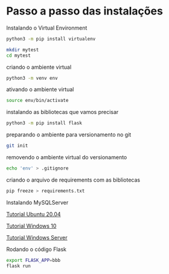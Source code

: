 <h1>Passo a passo das instalações</h1>

Instalando o Virtual Environment 

````sh
python3 -m pip install virtualenv
````

````sh
mkdir mytest
cd mytest
````

criando o ambiente virtual
````sh
python3 -m venv env
````

ativando o ambiente virtual
````sh
source env/bin/activate
````

instalando as bibliotecas que vamos precisar
````sh
python3 -m pip install flask
````

preparando o ambiente para versionamento no git
````sh
git init
````

removendo o ambiente virtual do versionamento
````sh
echo 'env' > .gitignore
````

criando o arquivo de requirements com as bibliotecas
````sh
pip freeze > requirements.txt
````

Instalando MySQLServer

[Tutorial Ubuntu 20.04](https://phoenixnap.com/kb/install-mysql-ubuntu-20-04)

[Tutorial Windows 10](https://www.lifewire.com/how-to-install-mysql-windows-10-4584021)

[Tutorial Windows Server](https://phoenixnap.com/kb/install-mysql-on-windows)


Rodando o código Flask
````sh
export FLASK_APP=bbb
flask run
````
